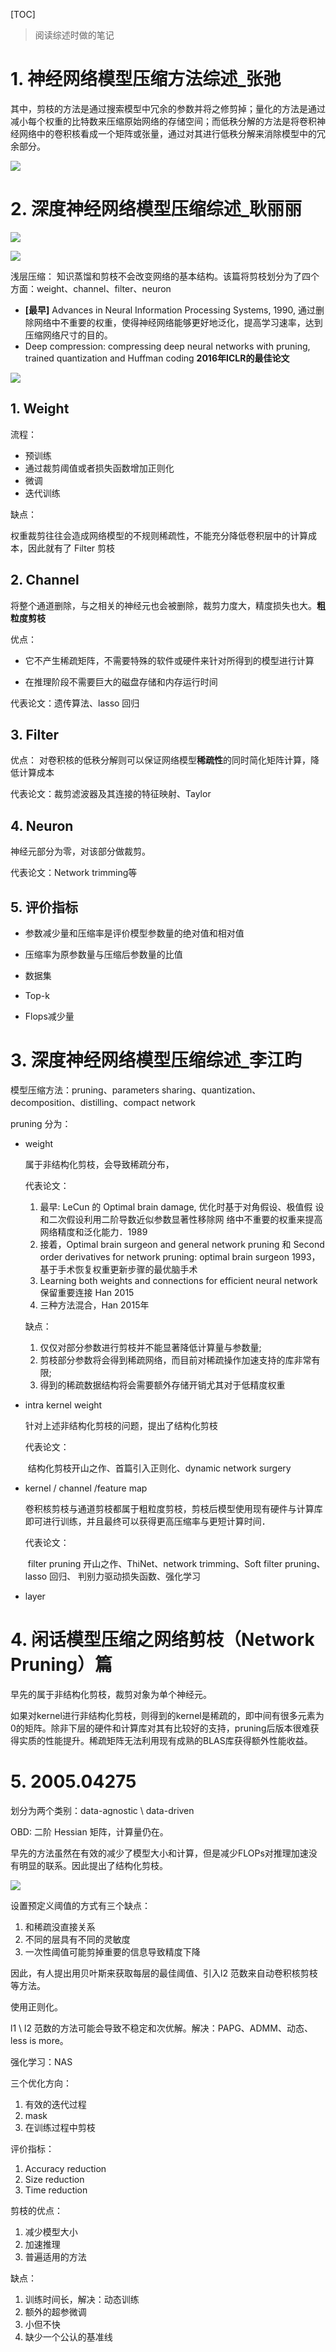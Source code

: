 [TOC]

> 阅读综述时做的笔记

# 1. 神经网络模型压缩方法综述_张弛

其中，剪枝的方法是通过搜索模型中冗余的参数并将之修剪掉；量化的方法是通过减小每个权重的比特数来压缩原始网络的存储空间；而低秩分解的方法是将卷积神经网络中的卷积核看成一个矩阵或张量，通过对其进行低秩分解来消除模型中的冗余部分。

![](https://gitee.com/lebhoryi/PicGoPictureBed/raw/master/img/20201015144321.png)

# 2. 深度神经网络模型压缩综述_耿丽丽

![](https://gitee.com/lebhoryi/PicGoPictureBed/raw/master/img/20201015150102.png)

![](https://gitee.com/lebhoryi/PicGoPictureBed/raw/master/img/20201015150114.png)

浅层压缩： 知识蒸馏和剪枝不会改变网络的基本结构。该篇将剪枝划分为了四个方面：weight、channel、filter、neuron

- **[最早]** Advances in Neural Information Processing Systems, 1990,
通过删除网络中不重要的权重，使得神经网络能够更好地泛化，提高学习速率，达到压缩网络尺寸的目的。
- Deep compression: compressing deep neural networks with pruning, trained quantization and Huffman coding
**2016年ICLR的最佳论文**

![](https://gitee.com/lebhoryi/PicGoPictureBed/raw/master/img/20201015152559.png)

## 1. Weight

流程：

- 预训练
- 通过裁剪阈值或者损失函数增加正则化
- 微调
- 迭代训练

缺点：

权重裁剪往往会造成网络模型的不规则稀疏性，不能充分降低卷积层中的计算成本，因此就有了 Filter 剪枝

## 2. Channel

将整个通道删除，与之相关的神经元也会被删除，裁剪力度大，精度损失也大。**粗粒度剪枝**

优点：

- 它不产生稀疏矩阵，不需要特殊的软件或硬件来针对所得到的模型进行计算

- 在推理阶段不需要巨大的磁盘存储和内存运行时间

代表论文：遗传算法、lasso 回归

## 3. Filter

优点： 对卷积核的低秩分解则可以保证网络模型**稀疏性**的同时简化矩阵计算，降低计算成本

代表论文：裁剪滤波器及其连接的特征映射、Taylor

## 4. Neuron

神经元部分为零，对该部分做裁剪。

代表论文：Network trimming等

## 5. 评价指标

- 参数减少量和压缩率是评价模型参数量的绝对值和相对值 

- 压缩率为原参数量与压缩后参数量的比值 
- 数据集
- Top-k
- Flops减少量

# 3. 深度神经网络模型压缩综述_李江昀

模型压缩方法：pruning、parameters sharing、quantization、decomposition、distilling、compact network

pruning 分为：

- weight

  属于非结构化剪枝，会导致稀疏分布，

  代表论文：

  1. 最早: LeCun 的  Optimal brain damage,  优化时基于对角假设、极值假 设和二次假设利用二阶导数近似参数显著性移除网 络中不重要的权重来提高网络精度和泛化能力．1989
  2. 接着，Optimal brain surgeon and general network pruning 和 Second order derivatives for network pruning: optimal brain surgeon 1993，基于手术恢复权重更新步骤的最优脑手术
  3. Learning both weights and connections for efficient neural network  保留重要连接 Han 2015
  4. 三种方法混合，Han 2015年

  缺点：

  1. 仅仅对部分参数进行剪枝并不能显著降低计算量与参数量;
  2. 剪枝部分参数将会得到稀疏网络，而目前对稀疏操作加速支持的库非常有限; 
  3. 得到的稀疏数据结构将会需要额外存储开销尤其对于低精度权重

- intra kernel weight

  针对上述非结构化剪枝的问题，提出了结构化剪枝

  代表论文： 

  ​	结构化剪枝开山之作、首篇引入正则化、dynamic network surgery

- kernel / channel /feature map

   卷积核剪枝与通道剪枝都属于粗粒度剪枝，剪枝后模型使用现有硬件与计算库即可进行训练，并且最终可以获得更高压缩率与更短计算时间．

  代表论文：

  ​	filter pruning 开山之作、ThiNet、network trimming、Soft filter pruning、 lasso 回归、 判别力驱动损失函数、强化学习

- layer

# 4. 闲话模型压缩之网络剪枝（Network Pruning）篇

早先的属于非结构化剪枝，裁剪对象为单个神经元。

如果对kernel进行非结构化剪枝，则得到的kernel是稀疏的，即中间有很多元素为0的矩阵。除非下层的硬件和计算库对其有比较好的支持，pruning后版本很难获得实质的性能提升。稀疏矩阵无法利用现有成熟的BLAS库获得额外性能收益。

# 5. 2005.04275

划分为两个类别：data-agnostic \ data-driven

OBD: 二阶 Hessian 矩阵，计算量仍在。

早先的方法虽然在有效的减少了模型大小和计算，但是减少FLOPs对推理加速没有明显的联系。因此提出了结构化剪枝。

![](https://gitee.com/lebhoryi/PicGoPictureBed/raw/master/img/20201016102743.png)

设置预定义阈值的方式有三个缺点：

1. 和稀疏没直接关系
2. 不同的层具有不同的灵敏度
3. 一次性阈值可能剪掉重要的信息导致精度下降

因此，有人提出用贝叶斯来获取每层的最佳阈值、引入l2 范数来自动卷积核剪枝等方法。

使用正则化。

l1 \ l2 范数的方法可能会导致不稳定和次优解。解决：PAPG、ADMM、动态、less is more。

强化学习：NAS

三个优化方向：

1. 有效的迭代过程
2. mask
3. 在训练过程中剪枝

评价指标：

1. Accuracy reduction
2. Size reduction
3. Time reduction

剪枝的优点：

1. 减少模型大小
2. 加速推理
3. 普遍适用的方法

缺点：

1. 训练时间长，解决：动态训练
2. 额外的超参微调
3. 小但不快
4. 缺少一个公认的基准线

